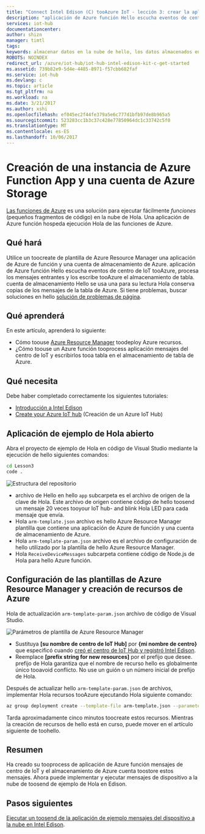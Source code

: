 ```yaml
---
title: "Connect Intel Edison (C) tooAzure IoT - lección 3: crear la aplicación de la función | Documentos de Microsoft"
description: "aplicación de Azure función Hello escucha eventos de centro de IoT tooAzure, procesa los mensajes entrantes y los escribe tooAzure el almacenamiento de tabla."
services: iot-hub
documentationcenter: 
author: shizn
manager: timtl
tags: 
keywords: almacenar datos en la nube de hello, los datos almacenados en la nube, el servicio de nube de iot
ROBOTS: NOINDEX
redirect_url: /azure/iot-hub/iot-hub-intel-edison-kit-c-get-started
ms.assetid: 739b82e9-5d4e-4485-8971-f57cbb682faf
ms.service: iot-hub
ms.devlang: c
ms.topic: article
ms.tgt_pltfrm: na
ms.workload: na
ms.date: 3/21/2017
ms.author: xshi
ms.openlocfilehash: ef045ec2f44fe379a5e6c777d1bfb97de8b965a5
ms.sourcegitcommit: 523283cc1b3c37c428e77850964dc1c33742c5f0
ms.translationtype: MT
ms.contentlocale: es-ES
ms.lasthandoff: 10/06/2017
---
```

# <a name="create-an-azure-function-app-and-azure-storage-account"></a>Creación de una instancia de Azure Function App y una cuenta de Azure Storage
[Las funciones de Azure](../../articles/azure-functions/functions-overview.md) es una solución para ejecutar fácilmente *funciones* (pequeños fragmentos de código) en la nube de Hola. Una aplicación de Azure función hospeda ejecución Hola de las funciones de Azure.

## <a name="what-will-you-do"></a>Qué hará
Utilice un toocreate de plantilla de Azure Resource Manager una aplicación de Azure de función y una cuenta de almacenamiento de Azure. aplicación de Azure función Hello escucha eventos de centro de IoT tooAzure, procesa los mensajes entrantes y los escribe tooAzure el almacenamiento de tabla. cuenta de almacenamiento Hello se usa una para su lectura Hola conserva copias de los mensajes de la tabla de Azure. Si tiene problemas, buscar soluciones en hello [solución de problemas de página][troubleshooting].

## <a name="what-will-you-learn"></a>Qué aprenderá
En este artículo, aprenderá lo siguiente:
* Cómo toouse [Azure Resource Manager](../../articles/azure-resource-manager/resource-group-overview.md) toodeploy Azure recursos.
* ¿Cómo toouse un Azure función tooprocess aplicación mensajes del centro de IoT y escribirlos tooa tabla en el almacenamiento de tabla de Azure.

## <a name="what-do-you-need"></a>Qué necesita
Debe haber completado correctamente los siguientes tutoriales:
- [Introducción a Intel Edison][get-started-with-your-intel-edison]
- [Create your Azure IoT hub][create-your-azure-iot-hub] (Creación de un Azure IoT Hub)

## <a name="open-hello-sample-app"></a>Aplicación de ejemplo de Hola abierto
Abra el proyecto de ejemplo de Hola en código de Visual Studio mediante la ejecución de hello siguientes comandos:

```bash
cd Lesson3
code .
```

![Estructura del repositorio][repo-structure]

* archivo de Hello en hello `app` subcarpeta es el archivo de origen de la clave de Hola. Este archivo de origen contiene código de hello toosend un mensaje 20 veces tooyour IoT hub- and blink Hola LED para cada mensaje que envía.
* Hola `arm-template.json` archivo es hello Azure Resource Manager plantilla que contiene una aplicación de Azure de función y una cuenta de almacenamiento de Azure.
* Hola `arm-template-param.json` archivo es el archivo de configuración de hello utilizado por la plantilla de hello Azure Resource Manager.
* Hola `ReceiveDeviceMessages` subcarpeta contiene código de Node.js de Hola para hello Azure función.

## <a name="configure-azure-resource-manager-templates-and-create-resources-in-azure"></a>Configuración de las plantillas de Azure Resource Manager y creación de recursos de Azure
Hola de actualización `arm-template-param.json` archivo de código de Visual Studio.

![Parámetros de plantilla de Azure Resource Manager][arm-template-parameters]

* Sustituya **[su nombre de centro de IoT Hub]** por **{mi nombre de centro}** que especificó cuando [creó el centro de IoT Hub y registró Intel Edison][created-your-iot-hub-and-registered-intel-edison].
* Reemplace **[prefix string for new resources]** por el prefijo que desee. prefijo de Hola garantiza que el nombre de recurso hello es globalmente único tooavoid conflicto. No use un guión o un número inicial de prefijo de Hola.

Después de actualizar hello `arm-template-param.json` de archivos, implementar Hola recursos tooAzure ejecutando Hola siguiente comando:

```bash
az group deployment create --template-file arm-template.json --parameters @arm-template-param.json -g iot-sample
```

Tarda aproximadamente cinco minutos toocreate estos recursos. Mientras la creación de recursos de hello está en curso, puede mover en el artículo siguiente de toohello.

## <a name="summary"></a>Resumen
Ha creado su tooprocess de aplicación de Azure función mensajes de centro de IoT y el almacenamiento de Azure cuenta toostore estos mensajes. Ahora puede implementar y ejecutar mensajes de dispositivo a la nube de toosend de ejemplo de Hola en Edison.

## <a name="next-steps"></a>Pasos siguientes
[Ejecutar un toosend de la aplicación de ejemplo mensajes del dispositivo a la nube en Intel Edison][send-device-to-cloud-messages].
<!-- Images and links -->

[troubleshooting]: iot-hub-intel-edison-kit-node-troubleshooting.md
[get-started-with-your-intel-edison]: iot-hub-intel-edison-kit-c-get-started.md
[create-your-azure-iot-hub]: iot-hub-intel-edison-kit-c-get-started.md
[repo-structure]: media/iot-hub-intel-edison-lessons/lesson3/repo_structure_c.png
[arm-template-parameters]: /media/iot-hub-intel-edison-lessons/lesson3/arm_para_c.png
[created-your-iot-hub-and-registered-intel-edison]: iot-hub-intel-edison-kit-c-lesson2-prepare-azure-iot-hub.md
[send-device-to-cloud-messages]: iot-hub-intel-edison-kit-c-lesson3-run-azure-blink.md